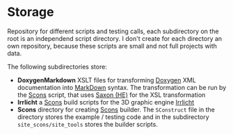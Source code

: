 Storage
=======

Repository for different scripts and testing calls, each subdirectory on the root is an independend script directory.
I don't create for each directory an own repository, because these scripts are small and not full projects with data.

The following subdirectories store:

* __DoxygenMarkdown__ XSLT files for transforming [Doxygen](http://www.doxygen.org) XML documentation into [MarkDown](http://daringfireball.net/projects/markdown) syntax. The transformation can be run by the [Scons](http://www.scons.org) script, that uses [Saxon (HE)](http://saxon.sourceforge.net/) for the XSL transformation
* __Irrlicht__ a [Scons](http://www.scons.org) build scripts for the 3D graphic engine [Irrlicht](http://irrlicht.sourceforge.net/)
* __Scons__ directory for creating [Scons](http://www.scons.org) builder. The ```SConstruct``` file in the directory stores the example / testing code and in the subdirectory ```site_scons/site_tools``` stores the builder scripts.

